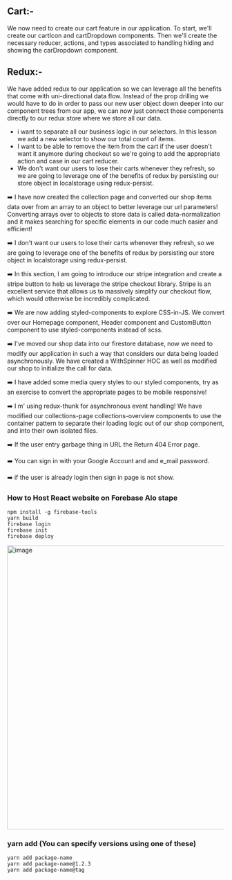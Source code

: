 ## Cart:-

We now need to create our cart feature in our application. To start, we'll create our cartIcon and cartDropdown components. Then we'll create the necessary reducer, actions, and types associated to handling hiding and showing the carDropdown component.

## Redux:-

We have added redux to our application so we can leverage all the benefits that come with uni-directional data flow. Instead of the prop drilling we would have to do in order to pass our new user object down deeper into our component trees from our app, we can now just connect those components directly to our redux store where we store all our data.

- i want to separate all our business logic in our selectors. In this lesson we add a new selector to show our total count of items.
- I want to be able to remove the item from the cart if the user doesn't want it anymore during checkout so we're going to add the appropriate action and case in our cart reducer.
- We don't want our users to lose their carts whenever they refresh, so we are going to leverage one of the benefits of redux by persisting our store object in localstorage using redux-persist.

➡️ I have now created the collection page and converted our shop items data over from an array to an object to better leverage our url parameters! Converting arrays       over to objects to store data is called data-normalization and it makes searching for specific elements in our code much easier and efficient!

➡️ I don't want our users to lose their carts whenever they refresh, so we are going to leverage one of the benefits of redux by persisting our store object in           localstorage using redux-persist.

➡️ In this section, I am going to introduce our stripe integration and create a stripe button to help us leverage the stripe checkout library. Stripe is an excellent service that allows us to massively simplify our checkout flow, which would otherwise be incredibly complicated.

➡️ We are now adding styled-components to explore CSS-in-JS. We convert over our Homepage component, Header component and CustomButton component to use styled-components instead of scss.

➡️ I've moved our shop data into our firestore database, now we need to modify our application in such a way that considers our data being loaded asynchronously. We have created a WithSpinner HOC as well as modified our shop to initialize the call for data.

➡️ I have added some media query styles to our styled components, try as an exercise to convert the appropriate pages to be mobile responsive!

➡️ I m' using redux-thunk for asynchronous event handling! We have modified our collections-page collections-overview components to use the container pattern to separate their loading logic out of our shop component, and into their own isolated files.

➡️ If the user entry garbage thing in URL the Return 404 Error page.

➡️ You can sign in with your Google Account and and e_mail password. 

➡️ if the user is already login then sign in page is not show.

### How to Host React website on Forebase Alo stape 
```
npm install -g firebase-tools
yarn build
firebase login
firebase init
firebase deploy
```
<img width="656" alt="image" src="https://user-images.githubusercontent.com/78966839/166789239-38bbfee0-5043-417b-9350-877ea6ba70f3.png">

### yarn add (You can specify versions using one of these)

```
yarn add package-name
yarn add package-name@1.2.3
yarn add package-name@tag

```
